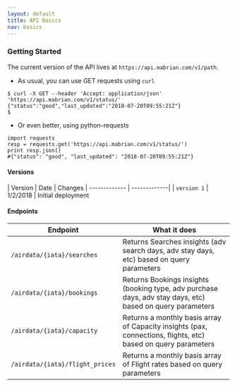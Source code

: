 ```yaml
---
layout: default
title: API Basics
nav: basics
---
```


### Getting Started

The current version of the API lives at ```https://api.mabrian.com/v1/path```.

- As usual, you can use GET requests using  ```curl```
```
$ curl -X GET --header 'Accept: application/json' 'https://api.mabrian.com/v1/status/'
{"status":"good","last_updated":"2018-07-20T09:55:21Z"}
$ 
```
- Or even better, using python-requests
```
import requests    
resp = requests.get('https://api.mabrian.com/v1/status/')    
print resp.json()    
#{"status": "good", "last_updated": "2018-07-20T09:55:21Z"}
```


#### Versions

| Version | Date | Changes
| ------------- | -------------|
| ```version 1``` | 1/2/2018 | Initial deployment

#### Endpoints

| Endpoint | What it does |
| ------------- | -------------|
| ```/airdata/{iata}/searches``` | Returns Searches insights (adv search days, adv stay days, etc) based on query parameters
| ```/airdata/{iata}/bookings``` | Returns Bookings insights (booking type, adv purchase days, adv stay days, etc) based on query parameters
| ```/airdata/{iata}/capacity``` | Returns a monthly basis array of Capacity insights (pax, connections, flights, etc) based on query parameters
| ```/airdata/{iata}/flight_prices``` | Returns a monthly basis array of Flight rates based on query parameters


<body id="basics"></body>
